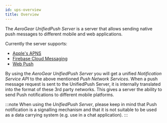 ```yaml
---
id: ups-overview
title: Overview
---
```


The _AeroGear UnifiedPush Server_ is a server that allows sending native push messages to different mobile and web applications. 

Currently the server supports:
* [Apple's APNS](https://developer.apple.com/go/?id=push-notifications)
* [Firebase Cloud Messaging](https://firebase.google.com/)
* [Web Push](https://developer.mozilla.org/en-US/docs/Web/API/Push_API)

By using the _AeroGear UnifiedPush Server_ you will get a unified _Notification Service API_ to the above mentioned _Push Network Services_.
When a push message request is sent to the UnifiedPush Server, it is internally translated into the format of these 3rd party networks. 
This gives a server the ability to send Push notifications to different mobile platforms.

:::note
When using the _UnifiedPush Server_, please keep in mind that Push notification is a signalling mechanism and that it is not suitable to be used as a data carrying system (e.g. use in a chat application).
:::